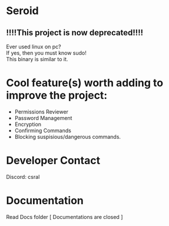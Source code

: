 # Seroid

## !!!!This project is now deprecated!!!!

Ever used linux on pc?  
If yes, then you must know sudo!  
This binary is similar to it. 

# Cool feature(s) worth adding to improve the project:

* Permissions Reviewer
* Password Management
* Encryption 
* Confirming Commands
* Blocking suspisious/dangerous commands.

# Developer Contact

Discord: csral

# Documentation

Read Docs folder [ Documentations are closed ]
